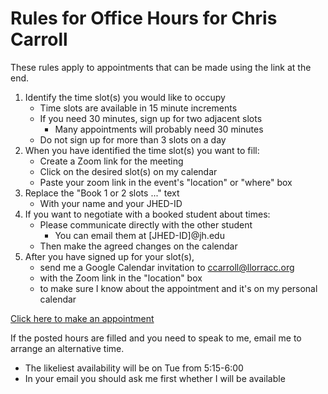 # Rules for Office Hours for Chris Carroll

These rules apply to appointments that can be made using the link at the end.

1. Identify the time slot(s) you would like to occupy
   * Time slots are available in 15 minute increments
   * If you need 30 minutes, sign up for two adjacent slots
     * Many appointments will probably need 30 minutes
   * Do not sign up for more than 3 slots on a day
1. When you have identified the time slot(s) you want to fill:
   * Create a Zoom link for the meeting
   * Click on the desired slot(s) on my calendar
   * Paste your zoom link in the event's "location" or "where" box
1. Replace the "Book 1 or 2 slots ..." text
   * With your name and your JHED-ID
2. If you want to negotiate with a booked student about times:
   * Please communicate directly with the other student
     * You can email them at [JHED-ID]@jh.edu
   * Then make the agreed changes on the calendar
1. After you have signed up for your slot(s), 
   * send me a Google Calendar invitation to ccarroll@llorracc.org
   * with the Zoom link in the "location" box
   * to make sure I know about the appointment and it's on my personal calendar

[Click here to make an appointment](https://calendar.google.com/calendar/u/0/selfsched?sstoken=UURtUGlGYmVCdFRLfGRlZmF1bHR8MjM3OTFkMDg5MDVhZTM5MDNiYzhjN2Y1MjNlMzRkMWQ)

If the posted hours are filled and you need to speak to me, email me to arrange an alternative time.
  * The likeliest availability will be on Tue from 5:15-6:00
  * In your email you should ask me first whether I will be available

